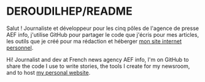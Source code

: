# DEROUDILHEP/README

Salut ! Journaliste et développeur pour les cinq pôles de l'agence de presse AEF info, j'utilise GitHub pour partager le code que j'écris pour mes articles, les outils que je créé pour ma rédaction et héberger [mon site internet personnel](https://deroudilhep.github.io).

Hi! Journalist and dev at French news agency AEF info, I'm on GitHub to share the code I use to write stories, the tools I create for my newsroom, and to host [my personal website](https://deroudilhep.github.io).
